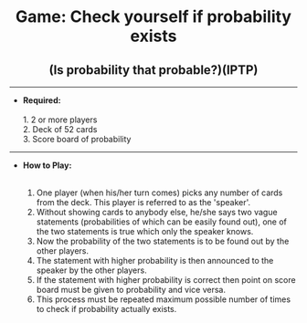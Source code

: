 <div align='center'><h1> Game: Check yourself if probability exists </h1>
<h2> (Is probability that probable?)(IPTP) </h2></div>

--------------------------------------------------

<ul>
<strong><li> Required: </li></strong><br>
    1. 2 or more players <br>
    2. Deck of 52 cards <br>
    3. Score board of probability <br>
</ul>

---------------------------------------------------

<ul>
<strong><li> How to Play: </li></strong><br>
    <ol>
        <li> One player (when his/her turn comes) picks any number of
        cards from the deck. This player is referred to as the 
        'speaker'. </li>
        <li> Without showing cards to anybody else, he/she says two
        vague statements (probabilities of which can be easily
        found out), one of the two statements is true which only
        the speaker knows. </li>
        <li> Now the probability of the two statements is to be found
        out by the other players. </li>
        <li> The statement with higher probability is then announced to
        the speaker by the other players. </li>
        <li> If the statement with higher probability is correct then point on score board must be given to probability and vice versa. </li>
        <li> This process must be repeated maximum possible number of times to check if probability actually exists.</li></ol>
</ul>